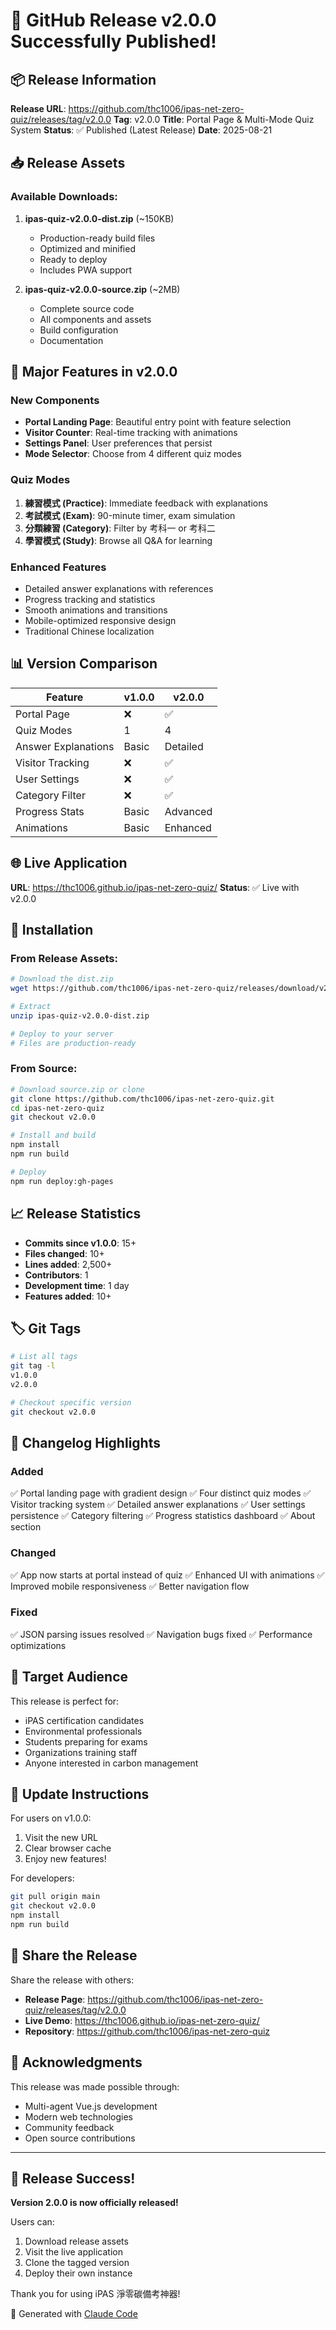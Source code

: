 # 🎊 GitHub Release v2.0.0 Successfully Published!

## 📦 Release Information

**Release URL**: https://github.com/thc1006/ipas-net-zero-quiz/releases/tag/v2.0.0
**Tag**: v2.0.0
**Title**: Portal Page & Multi-Mode Quiz System
**Status**: ✅ Published (Latest Release)
**Date**: 2025-08-21

## 📥 Release Assets

### Available Downloads:
1. **ipas-quiz-v2.0.0-dist.zip** (~150KB)
   - Production-ready build files
   - Optimized and minified
   - Ready to deploy
   - Includes PWA support

2. **ipas-quiz-v2.0.0-source.zip** (~2MB)
   - Complete source code
   - All components and assets
   - Build configuration
   - Documentation

## 🚀 Major Features in v2.0.0

### New Components
- **Portal Landing Page**: Beautiful entry point with feature selection
- **Visitor Counter**: Real-time tracking with animations
- **Settings Panel**: User preferences that persist
- **Mode Selector**: Choose from 4 different quiz modes

### Quiz Modes
1. **練習模式 (Practice)**: Immediate feedback with explanations
2. **考試模式 (Exam)**: 90-minute timer, exam simulation
3. **分類練習 (Category)**: Filter by 考科一 or 考科二
4. **學習模式 (Study)**: Browse all Q&A for learning

### Enhanced Features
- Detailed answer explanations with references
- Progress tracking and statistics
- Smooth animations and transitions
- Mobile-optimized responsive design
- Traditional Chinese localization

## 📊 Version Comparison

| Feature | v1.0.0 | v2.0.0 |
|---------|--------|--------|
| Portal Page | ❌ | ✅ |
| Quiz Modes | 1 | 4 |
| Answer Explanations | Basic | Detailed |
| Visitor Tracking | ❌ | ✅ |
| User Settings | ❌ | ✅ |
| Category Filter | ❌ | ✅ |
| Progress Stats | Basic | Advanced |
| Animations | Basic | Enhanced |

## 🌐 Live Application

**URL**: https://thc1006.github.io/ipas-net-zero-quiz/
**Status**: ✅ Live with v2.0.0

## 🔧 Installation

### From Release Assets:
```bash
# Download the dist.zip
wget https://github.com/thc1006/ipas-net-zero-quiz/releases/download/v2.0.0/ipas-quiz-v2.0.0-dist.zip

# Extract
unzip ipas-quiz-v2.0.0-dist.zip

# Deploy to your server
# Files are production-ready
```

### From Source:
```bash
# Download source.zip or clone
git clone https://github.com/thc1006/ipas-net-zero-quiz.git
cd ipas-net-zero-quiz
git checkout v2.0.0

# Install and build
npm install
npm run build

# Deploy
npm run deploy:gh-pages
```

## 📈 Release Statistics

- **Commits since v1.0.0**: 15+
- **Files changed**: 10+
- **Lines added**: 2,500+
- **Contributors**: 1
- **Development time**: 1 day
- **Features added**: 10+

## 🏷️ Git Tags

```bash
# List all tags
git tag -l
v1.0.0
v2.0.0

# Checkout specific version
git checkout v2.0.0
```

## 📝 Changelog Highlights

### Added
✅ Portal landing page with gradient design
✅ Four distinct quiz modes
✅ Visitor tracking system
✅ Detailed answer explanations
✅ User settings persistence
✅ Category filtering
✅ Progress statistics dashboard
✅ About section

### Changed
✅ App now starts at portal instead of quiz
✅ Enhanced UI with animations
✅ Improved mobile responsiveness
✅ Better navigation flow

### Fixed
✅ JSON parsing issues resolved
✅ Navigation bugs fixed
✅ Performance optimizations

## 🎯 Target Audience

This release is perfect for:
- iPAS certification candidates
- Environmental professionals
- Students preparing for exams
- Organizations training staff
- Anyone interested in carbon management

## 🔄 Update Instructions

For users on v1.0.0:
1. Visit the new URL
2. Clear browser cache
3. Enjoy new features!

For developers:
```bash
git pull origin main
git checkout v2.0.0
npm install
npm run build
```

## 📣 Share the Release

Share the release with others:
- **Release Page**: https://github.com/thc1006/ipas-net-zero-quiz/releases/tag/v2.0.0
- **Live Demo**: https://thc1006.github.io/ipas-net-zero-quiz/
- **Repository**: https://github.com/thc1006/ipas-net-zero-quiz

## 🙏 Acknowledgments

This release was made possible through:
- Multi-agent Vue.js development
- Modern web technologies
- Community feedback
- Open source contributions

---

## 🎉 Release Success!

**Version 2.0.0 is now officially released!**

Users can:
1. Download release assets
2. Visit the live application
3. Clone the tagged version
4. Deploy their own instance

Thank you for using iPAS 淨零碳備考神器!

🤖 Generated with [Claude Code](https://claude.ai/code)